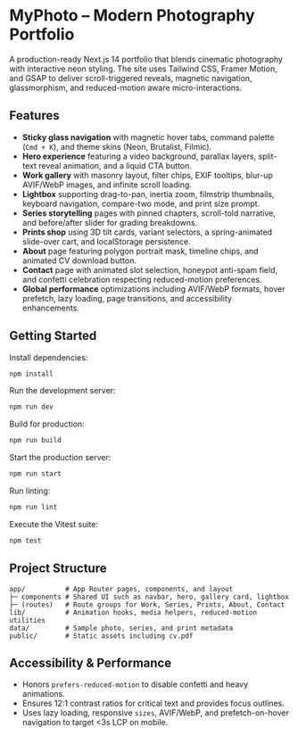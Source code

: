 # MyPhoto – Modern Photography Portfolio

A production-ready Next.js 14 portfolio that blends cinematic photography with interactive neon styling. The site uses Tailwind CSS, Framer Motion, and GSAP to deliver scroll-triggered reveals, magnetic navigation, glassmorphism, and reduced-motion aware micro-interactions.

## Features

- **Sticky glass navigation** with magnetic hover tabs, command palette (`Cmd + K`), and theme skins (Neon, Brutalist, Filmic).
- **Hero experience** featuring a video background, parallax layers, split-text reveal animation, and a liquid CTA button.
- **Work gallery** with masonry layout, filter chips, EXIF tooltips, blur-up AVIF/WebP images, and infinite scroll loading.
- **Lightbox** supporting drag-to-pan, inertia zoom, filmstrip thumbnails, keyboard navigation, compare-two mode, and print size prompt.
- **Series storytelling** pages with pinned chapters, scroll-told narrative, and before/after slider for grading breakdowns.
- **Prints shop** using 3D tilt cards, variant selectors, a spring-animated slide-over cart, and localStorage persistence.
- **About** page featuring polygon portrait mask, timeline chips, and animated CV download button.
- **Contact** page with animated slot selection, honeypot anti-spam field, and confetti celebration respecting reduced-motion preferences.
- **Global performance** optimizations including AVIF/WebP formats, hover prefetch, lazy loading, page transitions, and accessibility enhancements.

## Getting Started

Install dependencies:

```bash
npm install
```

Run the development server:

```bash
npm run dev
```

Build for production:

```bash
npm run build
```

Start the production server:

```bash
npm run start
```

Run linting:

```bash
npm run lint
```

Execute the Vitest suite:

```bash
npm test
```

## Project Structure

```
app/          # App Router pages, components, and layout
├─ components # Shared UI such as navbar, hero, gallery card, lightbox
├─ (routes)   # Route groups for Work, Series, Prints, About, Contact
lib/          # Animation hooks, media helpers, reduced-motion utilities
data/         # Sample photo, series, and print metadata
public/       # Static assets including cv.pdf
```

## Accessibility & Performance

- Honors `prefers-reduced-motion` to disable confetti and heavy animations.
- Ensures 12:1 contrast ratios for critical text and provides focus outlines.
- Uses lazy loading, responsive `sizes`, AVIF/WebP, and prefetch-on-hover navigation to target <3s LCP on mobile.
